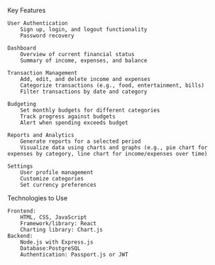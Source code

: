 Key Features

    User Authentication
        Sign up, login, and logout functionality
        Password recovery

    Dashboard
        Overview of current financial status
        Summary of income, expenses, and balance

    Transaction Management
        Add, edit, and delete income and expenses
        Categorize transactions (e.g., food, entertainment, bills)
        Filter transactions by date and category

    Budgeting
        Set monthly budgets for different categories
        Track progress against budgets
        Alert when spending exceeds budget

    Reports and Analytics
        Generate reports for a selected period
        Visualize data using charts and graphs (e.g., pie chart for expenses by category, line chart for income/expenses over time)

    Settings
        User profile management
        Customize categories
        Set currency preferences

Technologies to Use

    Frontend:
        HTML, CSS, JavaScript
        Framework/library: React
        Charting library: Chart.js
    Backend:
        Node.js with Express.js
        Database:PostgreSQL
        Authentication: Passport.js or JWT
